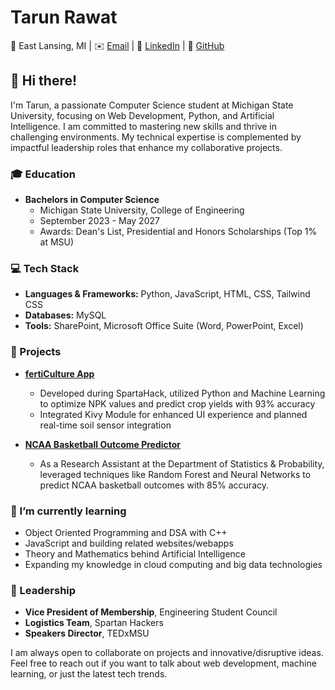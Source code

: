# Tarun Rawat

📍 East Lansing, MI | ✉️ [Email](mailto:rawattar@msu.edu) | 🔗 [LinkedIn](https://linkedin.com/in/tarun05rawat) | 🐙 [GitHub](https://github.com/tarun05rawat)

## 👋 Hi there!
I'm Tarun, a passionate Computer Science student at Michigan State University, focusing on Web Development, Python, and Artificial Intelligence. 
I am committed to mastering new skills and thrive in challenging environments. 
My technical expertise is complemented by impactful leadership roles that enhance my collaborative projects.

### 🎓 Education
- **Bachelors in Computer Science**
  - Michigan State University, College of Engineering
  - September 2023 - May 2027
  - Awards: Dean's List, Presidential and Honors Scholarships (Top 1% at MSU)

### 💻 Tech Stack

- **Languages & Frameworks:** Python, JavaScript, HTML, CSS, Tailwind CSS
- **Databases:** MySQL
- **Tools:** SharePoint, Microsoft Office Suite (Word, PowerPoint, Excel)

### 🚀 Projects
- **[fertiCulture App](https://github.com/tarun05rawat/fertiCulture)**
  - Developed during SpartaHack, utilized Python and Machine Learning to optimize NPK values and predict crop yields with 93% accuracy
  - Integrated Kivy Module for enhanced UI experience and planned real-time soil sensor integration

- **[NCAA Basketball Outcome Predictor](https://github.com/tarun05rawat/NCAA-Basketball-Outcome-Predictor)**
  - As a Research Assistant at the Department of Statistics & Probability, leveraged techniques like Random Forest and Neural Networks to predict NCAA basketball outcomes with 85% accuracy.

### 🌱 I’m currently learning
- Object Oriented Programming and DSA with C++
- JavaScript and building related websites/webapps
- Theory and Mathematics behind Artificial Intelligence
- Expanding my knowledge in cloud computing and big data technologies

### 👥 Leadership
- **Vice President of Membership**, Engineering Student Council
- **Logistics Team**, Spartan Hackers
- **Speakers Director**, TEDxMSU

I am always open to collaborate on projects and innovative/disruptive ideas. Feel free to reach out if you want to talk about web development, machine learning, or just the latest tech trends.


